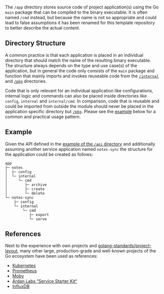 The `/app` directory stores source code of project application(s) using the Go `main` package that can be compiled to the binary executable. It is often named `/cmd` instead, but because the name is not so appropriate and could lead to false assumptions it has been renamed for this template repository to better describe the actual content.

## Directory Structure

A common practice is that each application is placed in an individual directory that should match the name of the resulting binary executable.
The structure always depends on the type and use case(s) of the application, but in general the code only consists of the `main` package and function that mainly imports and invokes reuseable code from the [`/internal`][gh-tree-internal] and [`/pkg`][gh-tree-pkg] directories.

Code that is only relevant for an individual application like configurations, internal logic and commands can also be placed inside directories like `config`, `internal` and `internal/cmd`. In comparison, code that is reusable and could be imported from outside the module should never be placed in the application specific directory but [`/pkg`][gh-tree-pkg].
Please see the [example](#example) below for a common and practical usage pattern.

## Example

Given the API defined in the [example of the `/api` directory][gh-blob-api-readme#example] and additionally assuming another service application named `notes-sync` the structure for the application could be created as follows:

```raw
app
├─ notes
│  ├─ config
│  └─ internal
│     └─ cmd
│        ├─ archive
│        ├─ create
│        └─ delete
└─ notes-sync
    ├─ config
    └─ internal
        └─ cmd
           ├─ export
           └─ serve
```

## References

Next to the experience with own projects and [golang-standards/project-layout][], many other large, production-grade and well-known projects of the Go ecosystem have been used as references:

- [Kubernetes][gh-kubernetes-tree-cmd]
- [Prometheus][gh-prometheus-tree-cmd]
- [Moby][gh-moby-tree-cmd]
- [Ardan Labs “Service Starter Kit“][ardanlabs/service]
- [InfluxDB][gh-influxdb-tree-cmd]

[ardanlabs/service]: https://github.com/ardanlabs/service/tree/master/app
[gh-blob-api-readme#example]: https://github.com/svengreb/tmpl-go/blob/main/api/README.md#example
[gh-influxdb-tree-cmd]: https://github.com/influxdata/influxdb/tree/master/cmd
[gh-kubernetes-tree-cmd]: https://github.com/kubernetes/kubernetes/tree/master/cmd
[gh-moby-tree-cmd]: https://github.com/moby/moby/tree/master/cmd
[gh-prometheus-tree-cmd]: https://github.com/prometheus/prometheus/tree/master/cmd
[gh-tree-internal]: https://github.com/svengreb/tmpl-go/tree/main/internal
[gh-tree-pkg]: https://github.com/svengreb/tmpl-go/tree/main/pkg
[golang-standards/project-layout]: https://github.com/golang-standards/project-layout

